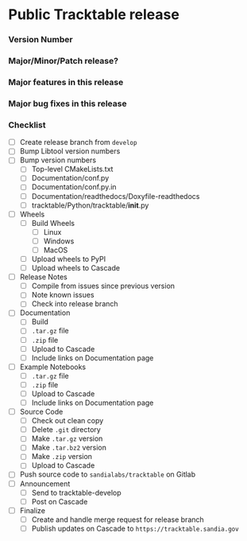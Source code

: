 
<!--

This template is for creating a Tracktable release that will go out to the world.  

-->

# Public Tracktable release

### Version Number

<!-- 
    Example: 1.3.1
-->

### Major/Minor/Patch release?

<!--
    Example: Patch
-->

### Major features in this release

<!--
    Example: Interactive trajectory rendering using Folium
-->

### Major bug fixes in this release

<!-- 
    Example: Python interpreter crashes on import
-->

### Checklist

- [ ] Create release branch from `develop`
- [ ] Bump Libtool version numbers
- [ ] Bump version numbers
    * [ ] Top-level CMakeLists.txt
    * [ ] Documentation/conf.py
    * [ ] Documentation/conf.py.in
    * [ ] Documentation/readthedocs/Doxyfile-readthedocs
    * [ ] tracktable/Python/tracktable/__init__.py
- [ ] Wheels
    * [ ] Build Wheels
        - [ ] Linux
        - [ ] Windows
        - [ ] MacOS
    * [ ] Upload wheels to PyPI
    * [ ] Upload wheels to Cascade
- [ ] Release Notes
    * [ ] Compile from issues since previous version
    * [ ] Note known issues
    * [ ] Check into release branch
- [ ] Documentation
    * [ ] Build
    * [ ] `.tar.gz` file
    * [ ] `.zip` file
    * [ ] Upload to Cascade
    * [ ] Include links on Documentation page
- [ ] Example Notebooks
    * [ ] `.tar.gz` file
    * [ ] `.zip` file
    * [ ] Upload to Cascade
    * [ ] Include links on Documentation page
- [ ] Source Code
    * [ ] Check out clean copy
    * [ ] Delete `.git` directory
    * [ ] Make `.tar.gz` version
    * [ ] Make `.tar.bz2` version
    * [ ] Make `.zip` version
    * [ ] Upload to Cascade
- [ ] Push source code to `sandialabs/tracktable` on Gitlab
- [ ] Announcement
    * [ ] Send to tracktable-develop
    * [ ] Post on Cascade
- [ ] Finalize
    * [ ] Create and handle merge request for release branch
    * [ ] Publish updates on Cascade to `https://tracktable.sandia.gov`
